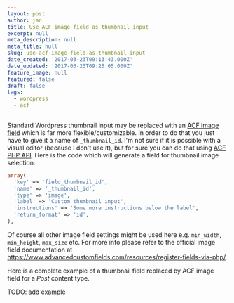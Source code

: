 ```yaml
---
layout: post
author: jan
title: Use ACF image field as thumbnail input
excerpt: null
meta_description: null
meta_title: null
slug: use-acf-image-field-as-thumbnail-input
date_created: '2017-03-23T09:13:43.000Z'
date_updated: '2017-03-23T09:25:05.000Z'
feature_image: null
featured: false
draft: false
tags:
  - wordpress
  - acf
---
```

Standard Wordpress thumbnail input may be replaced with an [ACF image field](https://www.advancedcustomfields.com/resources/image/) which is far more flexible/customizable.
In order to do that you just have to give it a name of `_thumbnail_id`. I'm not sure if it is possible with a visual editor (because I don't use it), but for sure you can do that using [ACF PHP API](https://www.advancedcustomfields.com/resources/register-fields-via-php/). Here is the code which will generate a field for thumbnail image selection:

```php
array(
  'key' => 'field_thumbnail_id',
  'name' => '_thumbnail_id',
  'type' => 'image',
  'label' => 'Custom thumbnail input',
  'instructions' => 'Some more instructions below the label',
  'return_format' => 'id',
),
```

Of course all other image field settings might be used here e.g. `min_width`, `min_height`, `max_size` etc. For more info please refer to the official image field documentation at https://www.advancedcustomfields.com/resources/register-fields-via-php/.

Here is a complete example of a thumbnail field replaced by ACF image field for a *Post* content type.

TODO: add example
